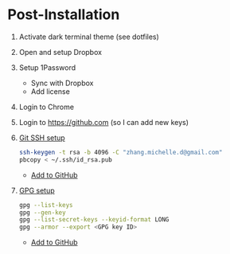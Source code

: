 # Post-Installation

1. Activate dark terminal theme (see dotfiles)
1. Open and setup Dropbox
1. Setup 1Password
    - Sync with Dropbox
    - Add license
1. Login to Chrome
1. Login to <https://github.com> (so I can add new keys)
1. [Git SSH setup](https://help.github.com/articles/generating-a-new-ssh-key-and-adding-it-to-the-ssh-agent/)
    ```sh
    ssh-keygen -t rsa -b 4096 -C "zhang.michelle.d@gmail.com"
    pbcopy < ~/.ssh/id_rsa.pub
    ```

    - [Add to GitHub](https://github.com/settings/keys)

1. [GPG setup](https://help.github.com/articles/generating-a-new-gpg-key/)
    ```sh
    gpg --list-keys
    gpg --gen-key
    gpg --list-secret-keys --keyid-format LONG
    gpg --armor --export <GPG key ID>
    ```

    - [Add to GitHub](https://github.com/settings/keys)

